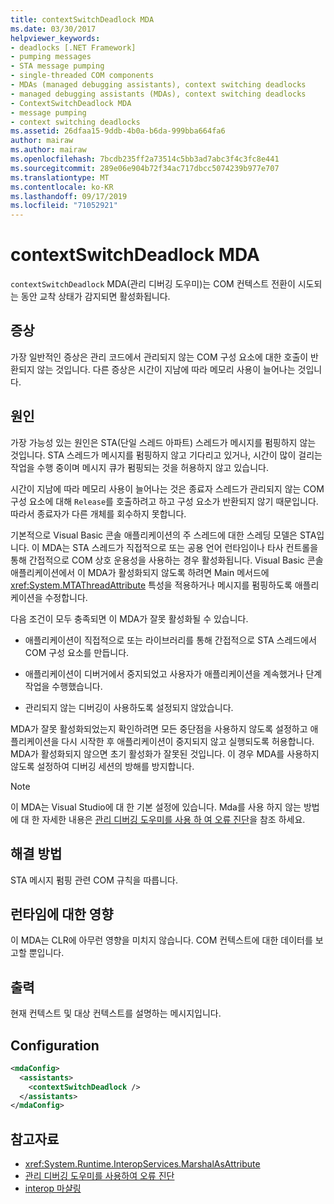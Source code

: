 ```yaml
---
title: contextSwitchDeadlock MDA
ms.date: 03/30/2017
helpviewer_keywords:
- deadlocks [.NET Framework]
- pumping messages
- STA message pumping
- single-threaded COM components
- MDAs (managed debugging assistants), context switching deadlocks
- managed debugging assistants (MDAs), context switching deadlocks
- ContextSwitchDeadlock MDA
- message pumping
- context switching deadlocks
ms.assetid: 26dfaa15-9ddb-4b0a-b6da-999bba664fa6
author: mairaw
ms.author: mairaw
ms.openlocfilehash: 7bcdb235ff2a73514c5bb3ad7abc3f4c3fc8e441
ms.sourcegitcommit: 289e06e904b72f34ac717dbcc5074239b977e707
ms.translationtype: MT
ms.contentlocale: ko-KR
ms.lasthandoff: 09/17/2019
ms.locfileid: "71052921"
---
```

# <a name="contextswitchdeadlock-mda"></a>contextSwitchDeadlock MDA

`contextSwitchDeadlock` MDA(관리 디버깅 도우미)는 COM 컨텍스트 전환이 시도되는 동안 교착 상태가 감지되면 활성화됩니다.

## <a name="symptoms"></a>증상

가장 일반적인 증상은 관리 코드에서 관리되지 않는 COM 구성 요소에 대한 호출이 반환되지 않는 것입니다.  다른 증상은 시간이 지남에 따라 메모리 사용이 늘어나는 것입니다.

## <a name="cause"></a>원인

가장 가능성 있는 원인은 STA(단일 스레드 아파트) 스레드가 메시지를 펌핑하지 않는 것입니다. STA 스레드가 메시지를 펌핑하지 않고 기다리고 있거나, 시간이 많이 걸리는 작업을 수행 중이며 메시지 큐가 펌핑되는 것을 허용하지 않고 있습니다.

시간이 지남에 따라 메모리 사용이 늘어나는 것은 종료자 스레드가 관리되지 않는 COM 구성 요소에 대해 `Release`를 호출하려고 하고 구성 요소가 반환되지 않기 때문입니다.  따라서 종료자가 다른 개체를 회수하지 못합니다.

기본적으로 Visual Basic 콘솔 애플리케이션의 주 스레드에 대한 스레딩 모델은 STA입니다. 이 MDA는 STA 스레드가 직접적으로 또는 공용 언어 런타임이나 타사 컨트롤을 통해 간접적으로 COM 상호 운용성을 사용하는 경우 활성화됩니다.  Visual Basic 콘솔 애플리케이션에서 이 MDA가 활성화되지 않도록 하려면 Main 메서드에 <xref:System.MTAThreadAttribute> 특성을 적용하거나 메시지를 펌핑하도록 애플리케이션을 수정합니다.

다음 조건이 모두 충족되면 이 MDA가 잘못 활성화될 수 있습니다.

- 애플리케이션이 직접적으로 또는 라이브러리를 통해 간접적으로 STA 스레드에서 COM 구성 요소를 만듭니다.

- 애플리케이션이 디버거에서 중지되었고 사용자가 애플리케이션을 계속했거나 단계 작업을 수행했습니다.

- 관리되지 않는 디버깅이 사용하도록 설정되지 않았습니다.

MDA가 잘못 활성화되었는지 확인하려면 모든 중단점을 사용하지 않도록 설정하고 애플리케이션을 다시 시작한 후 애플리케이션이 중지되지 않고 실행되도록 허용합니다. MDA가 활성화되지 않으면 초기 활성화가 잘못된 것입니다. 이 경우 MDA를 사용하지 않도록 설정하여 디버깅 세션의 방해를 방지합니다.

> [!NOTE]
> 이 MDA는 Visual Studio에 대 한 기본 설정에 있습니다. Mda를 사용 하지 않는 방법에 대 한 자세한 내용은 [관리 디버깅 도우미를 사용 하 여 오류 진단](diagnosing-errors-with-managed-debugging-assistants.md#enable-and-disable-mdas)을 참조 하세요.

## <a name="resolution"></a>해결 방법

STA 메시지 펌핑 관련 COM 규칙을 따릅니다.

## <a name="effect-on-the-runtime"></a>런타임에 대한 영향

이 MDA는 CLR에 아무런 영향을 미치지 않습니다. COM 컨텍스트에 대한 데이터를 보고할 뿐입니다.

## <a name="output"></a>출력

현재 컨텍스트 및 대상 컨텍스트를 설명하는 메시지입니다.

## <a name="configuration"></a>Configuration

```xml
<mdaConfig>
  <assistants>
    <contextSwitchDeadlock />
  </assistants>
</mdaConfig>
```

## <a name="see-also"></a>참고자료

- <xref:System.Runtime.InteropServices.MarshalAsAttribute>
- [관리 디버깅 도우미를 사용하여 오류 진단](diagnosing-errors-with-managed-debugging-assistants.md)
- [interop 마샬링](../interop/interop-marshaling.md)
